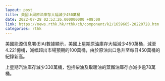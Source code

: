 ```yaml
---
layout: post
title: 美國上周原油庫存大幅減少450萬桶
date: 2022-07-28 02:53:26.000000000 +08:00
link: https://news.rthk.hk/rthk/ch/component/k2/1659665-20220728.htm
categories: rthk
---
```


美國能源信息署(EIA)數據顯示，美國上星期原油庫存大幅減少450萬桶，減至4.221億桶，減幅超出市場預期的100萬桶，由於原油出口急升至每日450萬桶的紀錄新高。

上星期汽油庫存減少330萬桶，包括柴油及取暖油的蒸餾油庫存亦減少逾78萬桶。
